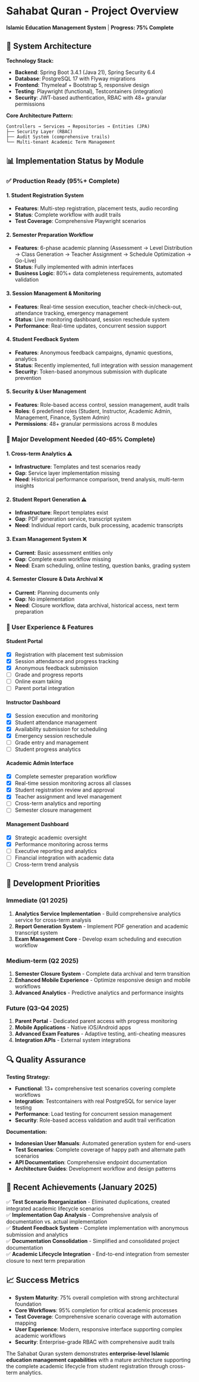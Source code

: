 # Sahabat Quran - Project Overview

**Islamic Education Management System** | **Progress: 75% Complete**

## 🎯 System Architecture

**Technology Stack:**
- **Backend**: Spring Boot 3.4.1 (Java 21), Spring Security 6.4
- **Database**: PostgreSQL 17 with Flyway migrations  
- **Frontend**: Thymeleaf + Bootstrap 5, responsive design
- **Testing**: Playwright (functional), Testcontainers (integration)
- **Security**: JWT-based authentication, RBAC with 48+ granular permissions

**Core Architecture Pattern:**
```
Controllers → Services → Repositories → Entities (JPA)
├── Security Layer (RBAC)
├── Audit System (comprehensive trails)
└── Multi-tenant Academic Term Management
```

## 📊 Implementation Status by Module

### ✅ Production Ready (95%+ Complete)

#### 1. Student Registration System
- **Features**: Multi-step registration, placement tests, audio recording
- **Status**: Complete workflow with audit trails
- **Test Coverage**: Comprehensive Playwright scenarios

#### 2. Semester Preparation Workflow  
- **Features**: 6-phase academic planning (Assessment → Level Distribution → Class Generation → Teacher Assignment → Schedule Optimization → Go-Live)
- **Status**: Fully implemented with admin interfaces
- **Business Logic**: 80%+ data completeness requirements, automated validation

#### 3. Session Management & Monitoring
- **Features**: Real-time session execution, teacher check-in/check-out, attendance tracking, emergency management
- **Status**: Live monitoring dashboard, session reschedule system
- **Performance**: Real-time updates, concurrent session support

#### 4. Student Feedback System
- **Features**: Anonymous feedback campaigns, dynamic questions, analytics
- **Status**: Recently implemented, full integration with session management
- **Security**: Token-based anonymous submission with duplicate prevention

#### 5. Security & User Management
- **Features**: Role-based access control, session management, audit trails
- **Roles**: 6 predefined roles (Student, Instructor, Academic Admin, Management, Finance, System Admin)
- **Permissions**: 48+ granular permissions across 8 modules

### 🔄 Major Development Needed (40-65% Complete)

#### 1. Cross-term Analytics ⚠️
- **Infrastructure**: Templates and test scenarios ready
- **Gap**: Service layer implementation missing
- **Need**: Historical performance comparison, trend analysis, multi-term insights

#### 2. Student Report Generation ⚠️  
- **Infrastructure**: Report templates exist
- **Gap**: PDF generation service, transcript system
- **Need**: Individual report cards, bulk processing, academic transcripts

#### 3. Exam Management System ❌
- **Current**: Basic assessment entities only
- **Gap**: Complete exam workflow missing
- **Need**: Exam scheduling, online testing, question banks, grading system

#### 4. Semester Closure & Data Archival ❌
- **Current**: Planning documents only  
- **Gap**: No implementation
- **Need**: Closure workflow, data archival, historical access, next term preparation

### 📱 User Experience & Features

#### Student Portal
- [x] Registration with placement test submission
- [x] Session attendance and progress tracking
- [x] Anonymous feedback submission
- [ ] Grade and progress reports
- [ ] Online exam taking
- [ ] Parent portal integration

#### Instructor Dashboard  
- [x] Session execution and monitoring
- [x] Student attendance management
- [x] Availability submission for scheduling
- [x] Emergency session reschedule
- [ ] Grade entry and management
- [ ] Student progress analytics

#### Academic Admin Interface
- [x] Complete semester preparation workflow
- [x] Real-time session monitoring across all classes
- [x] Student registration review and approval
- [x] Teacher assignment and level management
- [ ] Cross-term analytics and reporting
- [ ] Semester closure management

#### Management Dashboard
- [x] Strategic academic oversight
- [x] Performance monitoring across terms
- [ ] Executive reporting and analytics
- [ ] Financial integration with academic data
- [ ] Cross-term trend analysis

## 🎯 Development Priorities

### Immediate (Q1 2025)
1. **Analytics Service Implementation** - Build comprehensive analytics service for cross-term analysis
2. **Report Generation System** - Implement PDF generation and academic transcript system  
3. **Exam Management Core** - Develop exam scheduling and execution workflow

### Medium-term (Q2 2025)
1. **Semester Closure System** - Complete data archival and term transition
2. **Enhanced Mobile Experience** - Optimize responsive design and mobile workflows
3. **Advanced Analytics** - Predictive analytics and performance insights

### Future (Q3-Q4 2025)
1. **Parent Portal** - Dedicated parent access with progress monitoring
2. **Mobile Applications** - Native iOS/Android apps
3. **Advanced Exam Features** - Adaptive testing, anti-cheating measures
4. **Integration APIs** - External system integrations

## 🔍 Quality Assurance

**Testing Strategy:**
- **Functional**: 13+ comprehensive test scenarios covering complete workflows
- **Integration**: Testcontainers with real PostgreSQL for service layer testing  
- **Performance**: Load testing for concurrent session management
- **Security**: Role-based access validation and audit trail verification

**Documentation:**
- **Indonesian User Manuals**: Automated generation system for end-users
- **Test Scenarios**: Complete coverage of happy path and alternate path scenarios
- **API Documentation**: Comprehensive endpoint documentation
- **Architecture Guides**: Development workflow and design patterns

## 🔄 Recent Achievements (January 2025)

✅ **Test Scenario Reorganization** - Eliminated duplications, created integrated academic lifecycle scenarios  
✅ **Implementation Gap Analysis** - Comprehensive analysis of documentation vs. actual implementation  
✅ **Student Feedback System** - Complete implementation with anonymous submission and analytics  
✅ **Documentation Consolidation** - Simplified and consolidated project documentation  
✅ **Academic Lifecycle Integration** - End-to-end integration from semester closure to next term preparation

## 📈 Success Metrics

- **System Maturity**: 75% overall completion with strong architectural foundation
- **Core Workflows**: 95% completion for critical academic processes
- **Test Coverage**: Comprehensive scenario coverage with automation mapping
- **User Experience**: Modern, responsive interface supporting complex academic workflows
- **Security**: Enterprise-grade RBAC with comprehensive audit trails

The Sahabat Quran system demonstrates **enterprise-level Islamic education management capabilities** with a mature architecture supporting the complete academic lifecycle from student registration through cross-term analytics.